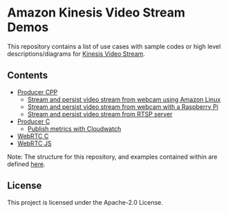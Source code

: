 # Amazon Kinesis Video Stream Demos

This repository contains a list of use cases with sample codes or high level descriptions/diagrams for [Kinesis Video Stream](https://aws.amazon.com/kinesis/video-streams/).

## Contents

* [Producer CPP](https://github.com/awslabs/amazon-kinesis-video-streams-producer-sdk-cpp)
  * [Stream and persist video stream from webcam using Amazon Linux](/producer-cpp/docker-amazonlinux)
  * [Stream and persist video stream from webcam with a Raspberry Pi](/producer-cpp/docker-raspberry-pi)
  * [Stream and persist video stream from RTSP server](/producer-cpp/docker-rtsp)
* [Producer C](https://github.com/awslabs/amazon-kinesis-video-streams-producer-c)
  * [Publish metrics with Cloudwatch](/producer-c/producer-cloudwatch-integ)
* [WebRTC C](https://github.com/awslabs/amazon-kinesis-video-streams-webrtc-sdk-c)
* [WebRTC JS](https://github.com/awslabs/amazon-kinesis-video-streams-webrtc-sdk-js)

Note: The structure for this repository, and examples contained within are defined [here](https://github.com/aws-samples/amazon-kinesis-video-streams-demos/pull/8).

## License

This project is licensed under the Apache-2.0 License.

